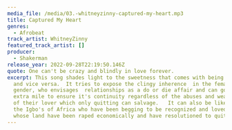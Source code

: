 ```yaml
---
media_file: /media/03.-whitneyzinny-captured-my-heart.mp3
title: Captured My Heart
genres:
  - Afrobeat
track_artist: WhitneyZinny
featured_track_artist: []
producer:
  - Shakerman
release_year: 2022-09-28T22:19:50.146Z
quote: One can't be crazy and blindly in love forever.
excerpt: This song shades light to the sweetness that comes with being in love
  and vice versa.  It tries to expose the clingy inherence  in the female
  gender, who envisages  relationships as a do or die affair and can go the
  extra mile to ensure it's continuity regardless of the abuses and weaknesses
  of their lover which only quitting can salvage.   It can also be likened to
  the Igbo's of Africa who have been begging to be recognized and loved and
  whose land have been raped economically and have resolutioned to quit.
---
```

